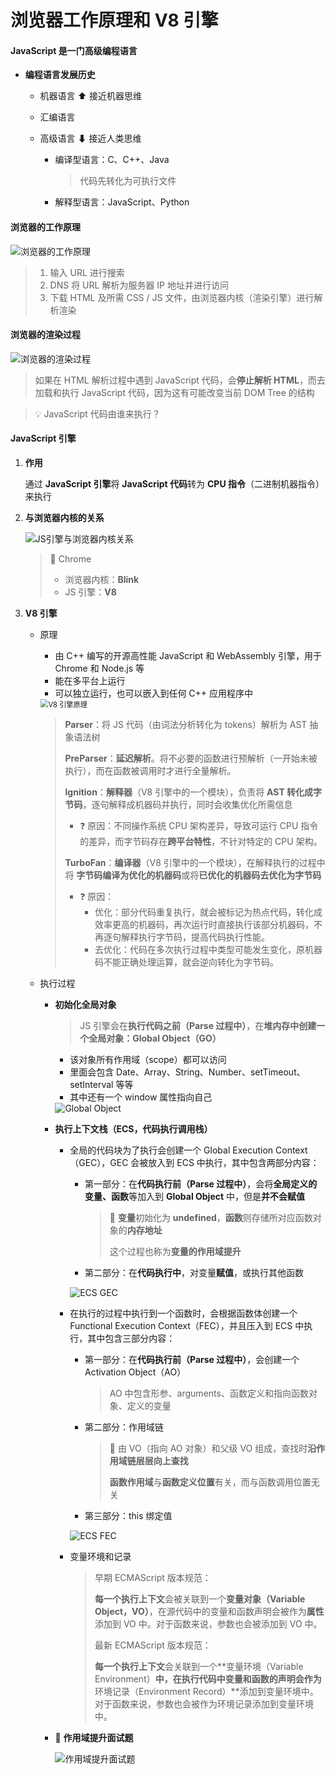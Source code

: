 # 浏览器工作原理和 V8 引擎

#### JavaScript 是一门高级编程语言

- **编程语言发展历史**

  - 机器语言    ⬆ 接近机器思维

  - 汇编语言    

  - 高级语言    ⬇ 接近人类思维

    - 编译型语言：C、C++、Java

      > 代码先转化为可执行文件

    - 解释型语言：JavaScript、Python

#### 浏览器的工作原理

<img src="_media/assets/javascript/engine/浏览器的工作原理.PNG" alt="浏览器的工作原理" />

> 1. 输入 URL 进行搜索
> 2. DNS 将 URL 解析为服务器 IP 地址并进行访问
> 3. 下载 HTML 及所需 CSS / JS 文件，由浏览器内核（渲染引擎）进行解析渲染

#### 浏览器的渲染过程

<img src="_media/assets/javascript/engine/浏览器渲染过程.PNG" alt="浏览器的渲染过程" />

> 如果在 HTML 解析过程中遇到 JavaScript 代码，会**停止解析 HTML**，而去加载和执行 JavaScript 代码，因为这有可能改变当前 DOM Tree 的结构

> 💡 JavaScript 代码由谁来执行？

#### JavaScript 引擎

1. **作用**

   通过 **JavaScript 引擎**将 **JavaScript 代码**转为 **CPU 指令**（二进制机器指令）来执行

2. **与浏览器内核的关系**
   
   <img src="_media/assets/javascript/engine/JS引擎与浏览器内核关系.PNG" alt="JS引擎与浏览器内核关系" />
   
   > 🎯 Chrome
   >
   > - 浏览器内核：**Blink**
   > - JS 引擎：**V8**
   
3. **V8 引擎**

   - 原理

     - 由 C++ 编写的开源高性能 JavaScript 和 WebAssembly 引擎，用于 Chrome 和 Node.js 等
     - 能在多平台上运行
     - 可以独立运行，也可以嵌入到任何 C++ 应用程序中

     <img src="_media/assets/javascript/engine/V8 引擎原理.PNG" alt="V8 引擎原理" style="zoom:80%;" />

     > **Parser**：将 JS 代码（由词法分析转化为 tokens）解析为 AST 抽象语法树
     >
     > **PreParser**：**延迟解析**。将不必要的函数进行预解析（一开始未被执行），而在函数被调用时才进行全量解析。
     >
     > **Ignition**：**解释器**（V8 引擎中的一个模块），负责将 **AST 转化成字节码**，逐句解释成机器码并执行，同时会收集优化所需信息
     >
     > - ❓ 原因：不同操作系统 CPU 架构差异，导致可运行 CPU 指令的差异，而字节码存在**跨平台特性**，不针对特定的 CPU 架构。
     >
     > **TurboFan**：**编译器**（V8 引擎中的一个模块），在解释执行的过程中将 **字节码编译为优化的机器码**或将**已优化的机器码去优化为字节码**
     >
     > - ❓ 原因：
     >   - 优化：部分代码重复执行，就会被标记为热点代码，转化成效率更高的机器码，再次运行时直接执行该部分机器码，不再逐句解释执行字节码，提高代码执行性能。
     >   - 去优化：代码在多次执行过程中类型可能发生变化，原机器码不能正确处理运算，就会逆向转化为字节码。
     
   - 执行过程

     - **初始化全局对象**

       > JS 引擎会在**执行代码之前（Parse 过程中）**，在**堆内存中创建一个全局对象：Global  Object（GO）**

       - 该对象所有作用域（scope）都可以访问
       - 里面会包含 Date、Array、String、Number、setTimeout、setInterval 等等
       - 其中还有一个 window 属性指向自己

       <img src="_media/assets/javascript/engine/Global Object.PNG" alt="Global Object" />

     - **执行上下文栈（ECS，代码执行调用栈）**

       - 全局的代码块为了执行会创建一个 Global Execution Context（GEC），GEC 会被放入到 ECS 中执行，其中包含两部分内容：

         - 第一部分：在**代码执行前（Parse 过程中）**，会将**全局定义的变量、函数**等加入到 **Global Object** 中，但是**并不会赋值**

           > 📝 **变量**初始化为 **undefined**，**函数**则存储所对应函数对象的**内存地址**
           >
           > 这个过程也称为**变量的作用域提升**

         - 第二部分：在**代码执行中**，对变量**赋值**，或执行其他函数

         <img src="_media/assets/javascript/engine/ECS GEC.PNG" alt="ECS GEC" />

       - 在执行的过程中执行到一个函数时，会根据函数体创建一个 Functional Execution Context（FEC），并且压入到 ECS 中执行，其中包含三部分内容：

         - 第一部分：在**代码执行前（Parse 过程中）**，会创建一个 Activation Object（AO）

           > AO 中包含形参、arguments、函数定义和指向函数对象、定义的变量

         - 第二部分：作用域链

           > 📝 由 VO（指向 AO 对象）和父级 VO 组成，查找时**沿作用域链层层向上查找**
           >
           > **函数作用域**与**函数定义位置**有关，而与函数调用位置无关

         - 第三部分：this 绑定值

         <img src="_media/assets/javascript/engine/ECS FEC.PNG" alt="ECS FEC" />

       - 变量环境和记录

         > 早期 ECMAScript 版本规范：
         >
         > **每一个执行上下文**会被关联到一个**变量对象（Variable Object，VO）**，在源代码中的变量和函数声明会被作为**属性**添加到 VO 中。对于函数来说，参数也会被添加到 VO 中。
         >
         > 最新 ECMAScript 版本规范：
         >
         > **每一个执行上下文**会关联到一个**变量环境（Variable Environment）**中，在执行代码中变量和函数的声明会作为**环境记录（Environment Record）**添加到变量环境中。对于函数来说，参数也会被作为环境记录添加到变量环境中。

     - 📍 **作用域提升面试题**

       <img src="_media/assets/javascript/engine/作用域提升面试题.PNG" alt="作用域提升面试题" />
